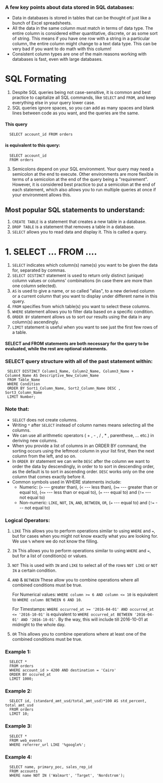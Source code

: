 ### A few key points about data stored in SQL databases:
* Data in databases is stored in tables that can be thought of just like a bunch of Excel spreadsheets.
* All the data in the same column must match in terms of data type. The entire column is considered either quantitative, discrete, or as some sort of string. This means if you have one row with a string in a particular column, the entire column might change to a text data type. This can be very bad if you want to do math with this column!
* Consistent column types are one of the main reasons working with databases is fast, even with large databases.

# SQL Formating
1. Despite SQL queries being not case-sensitive, it is common and best practice to capitalize all SQL commands, like `SELECT` and `FROM`, and keep everything else in your query lower case.
2. SQL queries ignore spaces, so you can add as many spaces and blank lines between code as you want, and the queries are the same.
#### This query
      SELECT account_id FROM orders

#### is equivalent to this query:
      SELECT account_id
      FROM orders

3. Semicolons depend on your SQL environment.
Your query may need a semicolon at the end to execute. Other environments are more flexible in terms of a semicolon at the end of the query being a "requirement". However, it is considered best practice to put a semicolon at the end of each statement, which also allows you to run multiple queries at once if your environment allows this.

## Most popular SQL statements to understand:
1. `CREATE TABLE` is a statement that creates a new table in a database.
2. `DROP TABLE` is a statement that removes a table in a database.
3. `SELECT` allows you to read data and display it. This is called a query.

# 1. SELECT ... FROM ....
1. `SELECT` indicates which column(s) name(s) you want to be given the data for, separated by commas.
2. `SELECT DISTINCT` statement is used to return only distinct (unique) column values or columns' combinations (in case there are more than one column selected).
3. `AS` is used to give a name, or so called "alias", to a new derived column or a current column that you want to display under different name in this query.
4. `FROM` specifies from which table(s) you want to select these columns.
5. `WHERE` statement allows you to filter data based on a specific condition.
6. `ORDER BY` statement allows us to sort our results using the data in any column(s) ascendingly.
7. `LIMIT` statement is useful when you want to see just the first few rows of a table.

#### SELECT and FROM statements are both necessary for the query to be evaluated, while the rest are optional statements.

### SELECT query structure with all of the past statement within:   
     SELECT DISTINCT Column1_Name, Column2_Name, Column3_Name + Column4_Name AS Descriptive_New_Column_Name
     FROM Table_Name
     WHERE Condition
     ORDER BY Sort1_Column_Name, Sort2_Column_Name DESC , Sort3_Column_Name
     LIMIT Number;

### Note that:
* `SELECT` does not create columns.
* Writing `*` after `SELECT` instead of column names means selecting all the columns.
* We can use all arithmetic operators ( + , - , / , * , parenthese, ... etc.) in deriving new columns.
* When you provide a list of columns in an ORDER BY command, the sorting occurs using the leftmost column in your list first, then the next column from the left, and so on.
* In `ORDER BY` statement we can write `DESC` after the column we want to order the data by descendingly, in order to to sort in descending order, as the default is to sort in ascending order. `DESC` works only on the one column that comes exactly before it.
* Common symbols used in WHERE statements include:
  * Numeric: (`>` --- greater than), (`<` --- less than), (`>=` --- greater than or equal to), (`<=` --- less than or equal to), (`=` --- equal to) and (`!=` --- not equal to)
  * Non-numeric: `LIKE`, `NOT`, `IN`, `AND`, `BETWEEN`, `OR`, (`=` --- equal to) and (`!=` --- not equal to)

### Logical Operators:
1. `LIKE` This allows you to perform operations similar to using `WHERE` and `=`, but for cases when you might not know exactly what you are looking for. We use `%` where we do not know the filling. 
2. `IN` This allows you to perform operations similar to using `WHERE` and `=`, but for a list of condition(s) or values.
3. `NOT` This is used with `IN` and `LIKE` to select all of the rows `NOT LIKE` or `NOT IN` a certain condition.
4. `AND` & `BETWEEN` These allow you to combine operations where all combined conditions must be true.

   For Numerical values: `WHERE column >= 6 AND column <= 10` is equivalent to `WHERE column BETWEEN 6 AND 10`.

   For Timestamps: `WHERE occurred_at >= '2016-04-01' AND occurred_at <= '2016-10-01'` is equivalent to `WHERE occurred_at BETWEEN '2016-04-01' AND '2016-10-01'`.
   By the way, this will include till 2016-10-01 at midnight to the whole day.
6. `OR` This allows you to combine operations where at least one of the combined conditions must be true.

### Example 1:   
      SELECT *
      FROM orders
      WHERE account_id > 4200 AND destination = 'Cairo'
      ORDER BY occured_at
      LIMIT 1000;
### Example 2:
      SELECT id, (standard_amt_usd/total_amt_usd)*100 AS std_percent, total_amt_usd
      FROM orders
      LIMIT 10;
### Example 3:
      SELECT *
      FROM web_events
      WHERE referrer_url LIKE '%google%';

### Example 4:
      SELECT name, primary_poc, sales_rep_id
      FROM accounts
      WHERE name NOT IN ('Walmart', 'Target', 'Nordstrom');
